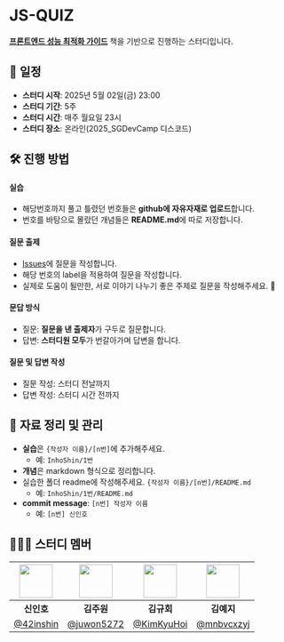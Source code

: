 # JS-QUIZ


**[프론트엔드 성능 최적화 가이드](https://product.kyobobook.co.kr/detail/S000200178292)** 책을 기반으로 진행하는 스터디입니다.

## 📅 일정

- **스터디 시작**: 2025년 5월 02일(금) 23:00
- **스터디 기간**: 5주
- **스터디 시간**: 매주 월요일 23시
- **스터디 장소**: 온라인(2025_SGDevCamp 디스코드)

## 🛠 진행 방법

#### 실습

- 해당번호까지 풀고 틀렸던 번호들은 **github에 자유자재로 업로드**합니다.
- 번호를 바탕으로 몰랐던 개념들은 **README.md**에 따로 저장합니다.

#### 질문 출제

- [Issues](https://github.com/sg-frontend/JS-QUIZ/issues)에 질문을 작성합니다.
- 해당 번호의 label을 적용하여 질문을 작성합니다.
- 실제로 도움이 될만한, 서로 이야기 나누기 좋은 주제로 질문을 작성해주세요. 🥰

#### 문답 방식
- 질문: **질문을 낸 출제자**가 구두로 질문합니다.
- 답변: **스터디원 모두**가 번갈아가며 답변을 합니다.

#### 질문 및 답변 작성
- 질문 작성: 스터디 전날까지
- 답변 작성: 스터디 시간 전까지


## 📖 자료 정리 및 관리
- **실습**은 `{작성자 이름}/[n번]`에 추가해주세요.
  - 예: `InhoShin/1번`
- **개념**은 markdown 형식으로 정리합니다.
- 실습한 폴더 readme에 작성해주세요. `{작성자 이름}/[n번]/README.md`
  - 예: `InhoShin/1번/README.md`
- **commit message**: `[n번] 작성자 이름`
  - 예: `[n번] 신인호`

## 🧑🏻‍🚀 스터디 멤버

| <img width="60px" src="https://avatars.githubusercontent.com/u/72684256?v=4"> | <img width="60px" src="https://avatars.githubusercontent.com/u/98096178?v=4"> | <img width="60px" src="https://avatars.githubusercontent.com/u/48755156?v=4"> | <img width="60px" src="https://avatars.githubusercontent.com/u/101444425?v=4"> |
| :-: | :-: | :-: | :-: |
| **신인호** | **김주원** | **김규회** | **김예지** |
| [@42inshin](https://github.com/42inshin) | [@juwon5272](https://github.com/juwon5272) | [@KimKyuHoi](https://github.com/KimKyuHoi)  | [@mnbvcxzyj](https://github.com/mnbvcxzyj) |
